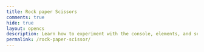 ```yaml
---
title: Rock paper Scissors
comments: true
hide: true
layout: opencs
description: Learn how to experiment with the console, elements, and see OOP in action while playing Rock paper Scissors!
permalink: /rock-paper-scissor/
---
```



<div id="mainGameBox" style="max-width:700px;margin:64px auto 48px auto;position:relative;z-index:2;">
  <div id="gameContainer">
    <canvas id='gameCanvas' style="display:none"></canvas>
  </div>
</div>

<script type="module">
  // --- UI (purple box) ---
    const instructionsStyle = `
  position: relative;
  margin: 64px auto 48px auto;
    background: linear-gradient(135deg, black, purple);
    color: white;
    padding: 30px;
    border-radius: 15px;
    z-index: 1000;
    max-width: 600px;
    width: 90%;
    max-height: 80vh;      /* added */
    overflow-y: auto;      /* added */
    font-family: 'Press Start 2P', cursive;
    border: 3px solid purple;
    box-shadow: 0 0 20px rgba(128, 0, 128, 0.5);
    text-align: center;
    `;

  const instructionsHTML = `
    <h2 style="color: purple; margin-bottom: 20px;">Rock Paper Scissors SHOOT!</h2>
    <div style="margin-bottom: 20px;">
      <p>Play the game from your browser console!</p>
      <p>Type <code>playRPS("rock")</code>, <code>playRPS("paper")</code>, or <code>playRPS("scissors")</code></p>
    </div>
    <div id="images" style="display:flex; justify-content:center; gap:20px; margin-bottom:14px;">
      <button id="rock-btn" style="background:none; border:none; padding:0; cursor:pointer;">
        <img id="rock-img" src="{{site.baseurl}}/images/gamify/rock.jpg"
             style="width:100px; border:2px solid white; border-radius:10px;">
      </button>
      <button id="paper-btn" style="background:none; border:none; padding:0; cursor:pointer;">
        <img id="paper-img" src="{{site.baseurl}}/images/gamify/paper.jpeg"
             style="width:100px; border:2px solid white; border-radius:10px;">
      </button>
      <button id="scissors-btn" style="background:none; border:none; padding:0; cursor:pointer;">
        <img id="scissors-img" src="{{site.baseurl}}/images/gamify/scissors.jpeg"
             style="width:100px; border:2px solid white; border-radius:10px;">
      </button>
    </div>
    <div style="margin-bottom:18px; font-size:1.1em; color:#ffd700;">
      Click any icon to customize using the console!
    </div>
    <!-- mount battle canvas INSIDE the purple box so you can see it -->
    <div id="battleMount" style="display:block; margin:12px auto;"></div>

    <div id="resultBox" style="margin-top: 16px; font-size: 16px; color: yellow;"></div>
  `;
  const container = document.createElement("div");
  container.setAttribute("style", instructionsStyle);
  container.innerHTML = instructionsHTML;
  document.getElementById("mainGameBox").appendChild(container);

  // --- helper: highlight chosen image ---
  function highlightImage(id){
    ["rock-img","paper-img","scissors-img"].forEach(i=>{
      const el = document.getElementById(i);
      if(el) el.style.boxShadow = "";
    });
    const picked = document.getElementById(id);
    if(picked) picked.style.boxShadow = "0 0 30px 10px gold";
  }

  // --- OOP classes ---
  class BattleBackground {
    constructor(image, width, height, speedRatio=0.1){
      this.image = image;
      this.width = width;
      this.height = height;
      this.x = 0; this.y = 0;
      this.speed = 2 * speedRatio;
    }
    update(){ this.x = (this.x - this.speed) % this.width; }
    draw(ctx){
      if(!this.image.complete || this.image.naturalWidth===0) return;
      ctx.drawImage(this.image, this.x, this.y, this.width, this.height);
      ctx.drawImage(this.image, this.x + this.width, this.y, this.width, this.height);
    }
  }

  class BattleSprite {
    constructor(image, width, height, x, y){
      this.image = image;
      this.width = width; this.height = height;
      this.homeX = x; this.homeY = y;
      this.x = x; this.y = y;
      this.targetX = x; this.targetY = y;
      this.opacity = 1; this.scale = 1; this.rotation = 0;
      this.animating = false;
    }
    update(){
      if(this.animating){
        this.x += (this.targetX - this.x)*0.12;
        this.y += (this.targetY - this.y)*0.12;
      } else {
        // drift gently back to home
        this.x += (this.homeX - this.x)*0.08;
        this.y += (this.homeY - this.y)*0.08;
      }
    }
    draw(ctx){
      if(!this.image.complete || this.image.naturalWidth===0) return;
      ctx.save();
      ctx.globalAlpha = this.opacity;
      ctx.translate(this.x + this.width/2, this.y + this.height/2);
      ctx.rotate(this.rotation);
      ctx.scale(this.scale, this.scale);
      ctx.drawImage(this.image, -this.width/2, -this.height/2, this.width, this.height);
      ctx.restore();
    }
    resetVisuals(){
      this.opacity = 1; this.scale = 1; this.rotation = 0;
    }
    resetPosition(){
      this.x = this.homeX; this.y = this.homeY;
      this.targetX = this.homeX; this.targetY = this.homeY;
      this.animating = false;
    }
  }

  // --- Canvas mounted inside purple box ---
  const battleCanvas = document.createElement('canvas');
  battleCanvas.width = 360;
  battleCanvas.height = 180;
  battleCanvas.style.display = 'block';
  battleCanvas.style.margin = '0 auto';
  battleCanvas.style.background = '#111';
  battleCanvas.style.borderRadius = '12px';
  battleCanvas.style.boxShadow = '0 2px 12px rgba(0,0,0,0.18)';
  document.getElementById('battleMount').appendChild(battleCanvas);
  const ctx = battleCanvas.getContext('2d');

  // --- assets ---
  const bgImage = new Image();
  bgImage.src = '{{site.baseurl}}/images/platformer/backgrounds/alien_planet1.jpg';

  const rockImg = new Image();
  rockImg.src = '{{site.baseurl}}/images/gamify/rock.jpg';
  const paperImg = new Image();
  paperImg.src = '{{site.baseurl}}/images/gamify/paper.jpeg';
  const scissorsImg = new Image();
  scissorsImg.src = '{{site.baseurl}}/images/gamify/scissors.jpeg';

  const bg = new BattleBackground(bgImage, battleCanvas.width, battleCanvas.height, 0.12);

  const sprites = {
  rock:     new BattleSprite(rockImg,     96, 96,  10, 42),
  paper:    new BattleSprite(paperImg,    96, 96, 132, 42),
  scissors: new BattleSprite(scissorsImg, 96, 96, 254, 42)
  };

  function resetAll(){
    Object.values(sprites).forEach(s=>{
      s.resetVisuals();
    });
    sprites.rock.x = 10; sprites.rock.y = 42; sprites.rock.targetX = 10; sprites.rock.targetY = 42; sprites.rock.homeX = 10; sprites.rock.homeY = 42;
    sprites.paper.x = 132; sprites.paper.y = 42; sprites.paper.targetX = 132; sprites.paper.targetY = 42; sprites.paper.homeX = 132; sprites.paper.homeY = 42;
    sprites.scissors.x = 254; sprites.scissors.y = 42; sprites.scissors.targetX = 254; sprites.scissors.targetY = 42; sprites.scissors.homeX = 254; sprites.scissors.homeY = 42;
  }

  // --- global battle state, rendered by a continuous loop ---
  const battle = {
    active: false,
    winner: null,
    loser: null,
    frames: 0,
    max: 120,
    tie: null
  };

  function startBattle(winner, loser){
    battle.active = true;
    battle.tie = null;
    battle.winner = winner;
    battle.loser = loser;
    battle.frames = 0;

    // set targets for "winner moves toward loser"
    sprites[winner].animating = true;
    sprites[winner].targetX = sprites[loser].homeX;
    sprites[winner].targetY = sprites[loser].homeY;

    // loser will fade/scale/rotate in the render loop
    sprites[loser].animating = false; // stays put, gets affected visually
  }

  function startTie(choice){
    battle.active = true;
    battle.tie = choice;
    battle.winner = null;
    battle.loser = null;
    battle.frames = 0;

    // small wiggle, no target move
    Object.values(sprites).forEach(s=>{ s.animating = false; });
  }

  // --- continuous render loop (always runs) ---
  function render(){
  ctx.clearRect(0,0,battleCanvas.width,battleCanvas.height);
  bg.update();  bg.draw(ctx);
  // Draw 'Animated Battle: OOP' text (smaller)
  ctx.save();
  ctx.font = "bold 14px 'Press Start 2P', cursive";
  ctx.fillStyle = "cyan";
  ctx.textAlign = "center";
  ctx.fillText("Animated Battle: OOP", battleCanvas.width/2, 24);
  ctx.restore();

    if(battle.active){
      const t = battle.frames / battle.max; // 0..1

      if(battle.tie){
        const wobble = Math.sin(battle.frames*0.3)*4;
        sprites[battle.tie].rotation = wobble * Math.PI/180;
      } else {
        // winner punch-in / pulse
        const w = sprites[battle.winner];
        const l = sprites[battle.loser];

        // winner pulse scale up then down
        const pulse = (battle.frames < battle.max/2)
          ? 1 + (battle.frames/(battle.max/2))*0.2
          : 1.2 - ((battle.frames - battle.max/2)/(battle.max/2))*0.2;
        w.scale = pulse;

        // loser fades & shrinks
        l.opacity = Math.max(0.15, 1 - t*0.85);
        l.scale   = Math.max(0.6, 1 - t*0.4);

        // matchup-specific flair
        if(battle.winner === "rock" && battle.loser === "scissors"){
          l.rotation = -t * (Math.PI/4);
        }
        if(battle.winner === "paper" && battle.loser === "rock"){
          // paper "covers" rock by moving slightly past center
          w.targetX = l.homeX - 6; w.targetY = l.homeY - 6;
        }
        if(battle.winner === "scissors" && battle.loser === "paper"){
          w.rotation =  t * (Math.PI/10);
          l.rotation = -t * (Math.PI/10);
        }
      }

      battle.frames++;
      if(battle.frames >= battle.max){
        battle.active = false;
        Object.values(sprites).forEach(s=>{ s.resetVisuals(); s.animating = false; });
      }
    }

    // update/draw sprites every frame
    Object.values(sprites).forEach(s=>{ s.update(); s.draw(ctx); });

    requestAnimationFrame(render);
  }
  render(); // kick off the engine once

  // --- game logic + console entry point ---
  window.playRPS = function(playerChoice){
    const choices = ["rock","paper","scissors"];
    if(!choices.includes(playerChoice)){
      console.log("Invalid choice. Use 'rock', 'paper', or 'scissors'.");
      return;
    }
    highlightImage(playerChoice+"-img");

    const computerChoice = choices[Math.floor(Math.random()*choices.length)];
    let resultText, winner=null, loser=null;

    if(playerChoice === computerChoice){
      resultText = "Tie!";
      startTie(playerChoice);
    } else if(
      (playerChoice==="rock" && computerChoice==="scissors") ||
      (playerChoice==="paper" && computerChoice==="rock") ||
      (playerChoice==="scissors" && computerChoice==="paper")
    ){
      resultText = "You Win!";
      winner = playerChoice; loser = computerChoice;
    } else {
      resultText = "You Lose!";
      winner = computerChoice; loser = playerChoice;
    }

    document.getElementById("resultBox").innerHTML = `
      <p>You chose: <b>${playerChoice.toUpperCase()}</b></p>
      <p>Computer chose: <b>${computerChoice.toUpperCase()}</b></p>
      <h3 style="color: cyan;">${resultText}</h3>
    `;

    if(winner && loser) startBattle(winner, loser);

    console.log(`You chose: ${playerChoice.toUpperCase()}`);
    console.log(`Computer chose: ${computerChoice.toUpperCase()}`);
    console.log(`Result: ${resultText}`);
  };

  class GameObject {
    constructor(id) {
      this.el = document.getElementById(id);
      if (!this.el) throw new Error(`Element #${id} not found`);
    }

    rotate(deg) {
      this.el.style.transform = `rotate(${deg}deg)`;
      return this;
    }

    setBorder(style) {
      this.el.style.border = style;
      return this;
    }

    setWidth(px) {
      this.el.style.width = `${px}px`;
      return this;
    }

    setColor(color) {
      this.el.style.backgroundColor = color;
      return this;
    }

    reset() {
      this.el.style.transform = "";
      this.el.style.border = "";
      this.el.style.width = "";
      this.el.style.backgroundColor = "";
      return this;
    }
  }

  // --- Specialized classes (extend GameObject) ---
  class Rock extends GameObject {
    constructor() { super("rock-img"); }
  }

  class Paper extends GameObject {
    constructor() { super("paper-img"); }
  }

  class Scissors extends GameObject {
    constructor() { super("scissors-img"); }
  }

  // --- Instances (global) ---
  const rock = new Rock();
  const paper = new Paper();
  const scissors = new Scissors();

  window.rock = rock;
  window.paper = paper;
  window.scissors = scissors;

  // --- inspect-learning alerts (unchanged) ---
  document.getElementById("rock-btn").addEventListener("click", () => {
    alert("🪨 Try in the console:\n\nrock.setBorder('4px solid lime');");
  });
  document.getElementById("paper-btn").addEventListener("click", () => {
    alert("📄 Try in the console:\n\npaper.rotate(15);");
  });
  document.getElementById("scissors-btn").addEventListener("click", () => {
    alert("✂️ Try in the console:\n\nscissors.setWidth(150);");
  });
</script>
